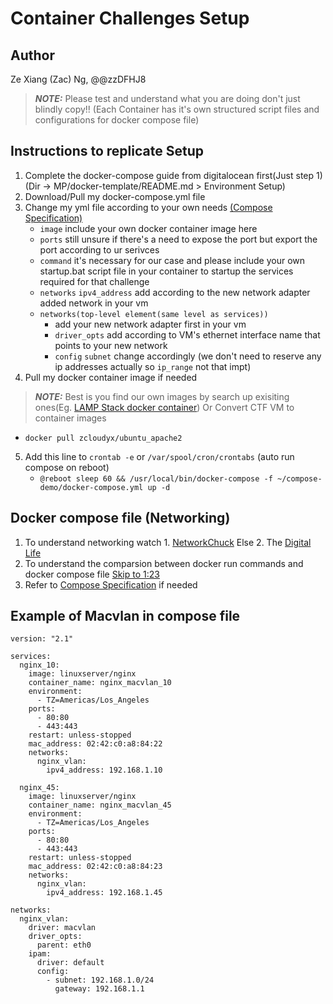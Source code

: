 # Container Challenges Setup

## Author
Ze Xiang (Zac) Ng, @@zzDFHJ8

> **_NOTE:_** 
> Please test and understand what you are doing don't just blindly copy!! (Each Container has it's own structured script files and configurations for docker compose file)
## Instructions to replicate Setup
1. Complete the docker-compose guide from digitalocean first(Just step 1) (Dir -> MP/docker-template/README.md > Environment Setup)
2. Download/Pull my docker-compose.yml file
3. Change my yml file according to your own needs [(Compose Specification)](https://docs.docker.com/compose/compose-file/)
   - `image` include your own docker container image here
   - `ports` still unsure if there's a need to expose the port but export the port according to ur serivces
   - `command` it's necessary for our case and please include your own startup.bat script file in your container to startup the services required for that challenge
   - `networks` `ipv4_address` add according to the new network adapter added network in your vm
   - `networks(top-level element(same level as services))`
      - add your new network adapter first in your vm
      - `driver_opts` add according to VM's ethernet interface name that points to your new network
      - `config` `subnet` change accordingly (we don't need to reserve any ip addresses actually so `ip_range` not that impt)
4. Pull my docker container image if needed
> **_NOTE:_**
>Best is you find our own images by search up exisiting ones(Eg. [LAMP Stack docker container](https://hub.docker.com/r/mattrayner/lamp)) Or Convert CTF VM to container images 
   - `docker pull zcloudyx/ubuntu_apache2`
5. Add this line to `crontab -e` or `/var/spool/cron/crontabs` (auto run compose on reboot)
   - `@reboot sleep 60 && /usr/local/bin/docker-compose -f ~/compose-demo/docker-compose.yml up -d`

## Docker compose file (Networking)
1. To understand networking watch 1. [NetworkChuck](https://www.youtube.com/watch?v=bKFMS5C4CG0&t=1202s&ab_channel=NetworkChuck) Else 2. The [Digital Life](https://www.youtube.com/watch?v=5grbXvV_DSk&ab_channel=TheDigitalLife)
2. To understand the comparsion between docker run commands and docker compose file [Skip to 1:23](https://www.youtube.com/watch?v=MVIcrmeV_6c&ab_channel=TechWorldwithNana)
3. Refer to [Compose Specification](https://docs.docker.com/compose/compose-file/) if needed

## Example of Macvlan in compose file
```
version: "2.1"

services:
  nginx_10:
    image: linuxserver/nginx
    container_name: nginx_macvlan_10
    environment:
      - TZ=Americas/Los_Angeles
    ports:
      - 80:80
      - 443:443
    restart: unless-stopped
    mac_address: 02:42:c0:a8:84:22
    networks: 
      nginx_vlan:
        ipv4_address: 192.168.1.10

  nginx_45:
    image: linuxserver/nginx
    container_name: nginx_macvlan_45
    environment:
      - TZ=Americas/Los_Angeles
    ports:
      - 80:80
      - 443:443
    restart: unless-stopped
    mac_address: 02:42:c0:a8:84:23
    networks: 
      nginx_vlan:
        ipv4_address: 192.168.1.45

networks:
  nginx_vlan:
    driver: macvlan
    driver_opts:
      parent: eth0
    ipam:
      driver: default
      config:
        - subnet: 192.168.1.0/24
          gateway: 192.168.1.1

```

